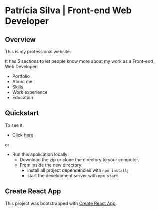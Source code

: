 # Patrícia Silva | Front-end Web Developer

## Overview

This is my professional website.

It has 5 sections to let people know more about my work as a Front-end Web Developer:

- Portfolio
- About me
- Skills
- Work experience
- Education

## Quickstart

To see it:

- Click [here](https://patriciarrsilva.github.io/Patricia-Silva-Front-end-Web-Developer/)

or

- Run this application locally:
  - Download the zip or clone the directory to your computer.
  - From inside the new directory:
    - install all project dependencies with `npm install`;
    - start the development server with `npm start`.

## Create React App

This project was bootstrapped with [Create React App](https://github.com/facebookincubator/create-react-app).
